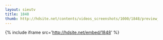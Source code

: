 ```yaml
---
layout: sieutv
title: 1848
thumb: http://hdsite.net/contents/videos_screenshots/1000/1848/preview_360p.mp4.jpg
---
```

{% include iframe src='http://hdsite.net/embed/1848' %}
 

